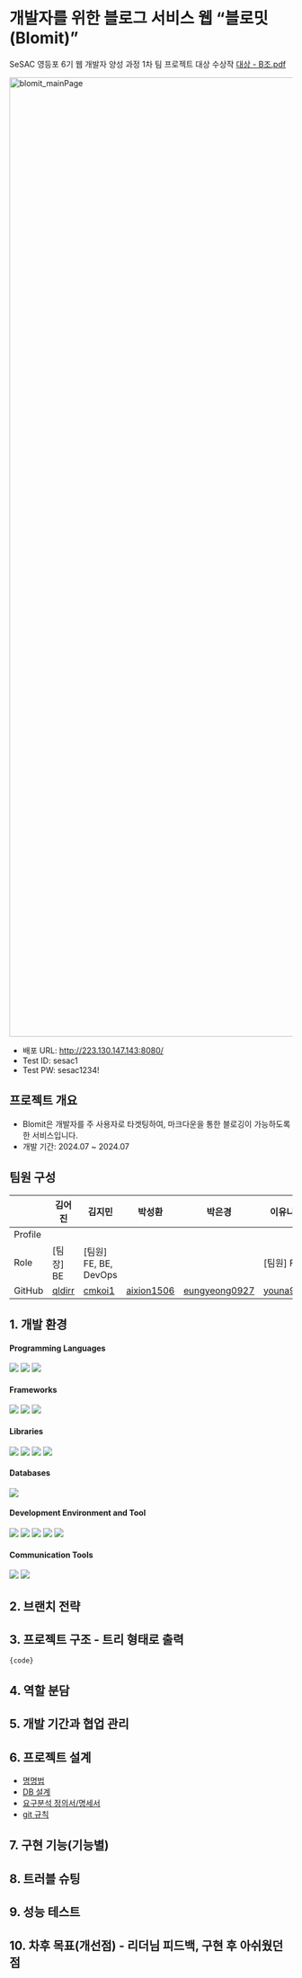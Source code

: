 


개발자를 위한 블로그 서비스 웹 “블로밋(Blomit)”
=====================================
SeSAC 영등포 6기 웹 개발자 양성 과정 1차 팀 프로젝트 대상 수상작 [대상 - B조.pdf](https://github.com/user-attachments/files/16372912/-.B.pdf)

<img width="1708" alt="blomit_mainPage" src="https://github.com/user-attachments/assets/23a22ff0-3e0a-433e-9445-cb2b156db8bb">

- 배포 URL: http://223.130.147.143:8080/
- Test ID: sesac1
- Test PW: sesac1234!


프로젝트 개요
---------
- Blomit은 개발자를 주 사용자로 타겟팅하여, 마크다운을 통한 블로깅이 가능하도록 한 서비스입니다.
- 개발 기간: 2024.07 ~ 2024.07


팀원 구성
------
||김어진|김지민|박성환|박은경|이유나|
|---|---|---|---|---|---|
|Profile|
|Role|[팀장] BE|[팀원] FE, BE, DevOps|||[팀원] FE|
|GitHub|[qldirr][qldirr]|[cmkoi1][cmkoi1]|[aixion1506][aixion1506]|[eungyeong0927][eungyeong0927]|[youna99][youna99]|

[cmkoi1]: https://github.com/cmkoi1
[youna99]: https://github.com/youna99
[qldirr]: https://github.com/qldirr
[aixion1506]: https://github.com/aixion1506
[eungyeong0927]: https://github.com/eungyeong0927

## 1. 개발 환경 
#### Programming Languages
<img src="https://img.shields.io/badge/html5-E34F26?style=for-the-badge&logo=html5&logoColor=white"> <img src="https://img.shields.io/badge/css3-1572B6?style=for-the-badge&logo=css3&logoColor=white"> <img src="https://img.shields.io/badge/javascript-F7DF1E?style=for-the-badge&logo=javascript&logoColor=white">


#### Frameworks
<img src="https://img.shields.io/badge/nodedotjs-5FA04E?style=for-the-badge&logo=nodedotjs&logoColor=white"> <img src="https://img.shields.io/badge/express-000000?style=for-the-badge&logo=express&logoColor=white"> <img src="https://img.shields.io/badge/ejs-B4CA65?style=for-the-badge&logo=ejs&logoColor=white">

#### Libraries
<img src="https://img.shields.io/badge/tailwindcss-06B6D4?style=for-the-badge&logo=tailwindcss&logoColor=white"> <img src="https://img.shields.io/badge/axios-5A29E4?style=for-the-badge&logo=axios&logoColor=white"> <img src="https://img.shields.io/badge/chartdotjs-FF6384?style=for-the-badge&logo=chartdotjs&logoColor=white"> <img src="https://img.shields.io/badge/sequelize-52B0E7?style=for-the-badge&logo=sequelize&logoColor=white">

#### Databases
<img src="https://img.shields.io/badge/mysql-4479A1?style=for-the-badge&logo=mysql&logoColor=white">

#### Development Environment and Tool
<img src="https://img.shields.io/badge/git-F05032?style=for-the-badge&logo=git&logoColor=white"> <img src="https://img.shields.io/badge/github-181717?style=for-the-badge&logo=github&logoColor=white"> <img src="https://img.shields.io/badge/postman-FF6C37?style=for-the-badge&logo=postman&logoColor=white"> <img src="https://img.shields.io/badge/figma-F24E1E?style=for-the-badge&logo=figma&logoColor=white"> <img src="https://img.shields.io/badge/npm-CB3837?style=for-the-badge&logo=npm&logoColor=white">

#### Communication Tools
<img src="https://img.shields.io/badge/slack-4A154B?style=for-the-badge&logo=slack&logoColor=white"> <img src="https://img.shields.io/badge/notion-000000?style=for-the-badge&logo=notion&logoColor=white">

## 2. 브랜치 전략
## 3. 프로젝트 구조 - 트리 형태로 출력
<pre><code>{code}</code></pre>
## 4. 역할 분담
## 5. 개발 기간과 협업 관리

## 6. 프로젝트 설계 
 - [명명법](https://github.com/SeSAC-1st/SeSAC-1st/wiki/%EB%AA%85%EB%AA%85%EB%B2%95)
 - [DB 설계](https://github.com/SeSAC-1st/SeSAC-1st/wiki/DB-%EC%84%A4%EA%B3%84)
 - [요구분석 정의서/명세서](https://github.com/SeSAC-1st/SeSAC-1st/wiki/%EC%9A%94%EA%B5%AC-%EB%B6%84%EC%84%9D-%EC%A0%95%EC%9D%98%EC%84%9C-%EB%AA%85%EC%84%B8%EC%84%9C)
 - [git 규칙](https://github.com/SeSAC-1st/SeSAC-1st/wiki/git-%EA%B7%9C%EC%B9%99)
   
## 7. 구현 기능(기능별)
## 8. 트러블 슈팅
## 9. 성능 테스트
## 10. 차후 목표(개선점) - 리더님 피드백, 구현 후 아쉬웠던 점


